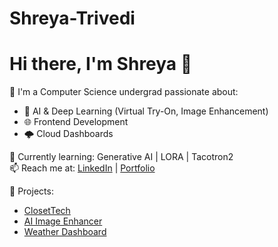 # Shreya-Trivedi

# Hi there, I'm Shreya 👋

🚀 I'm a Computer Science undergrad passionate about:
- 🤖 AI & Deep Learning (Virtual Try-On, Image Enhancement)
- 🌐 Frontend Development
- 🌩️ Cloud Dashboards

🌱 Currently learning: Generative AI | LORA | Tacotron2  
📫 Reach me at: [LinkedIn](#) | [Portfolio](#)

🧠 Projects:
- [ClosetTech](#)
- [AI Image Enhancer](#)
- [Weather Dashboard](#)
